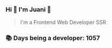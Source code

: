 ### Hi 👋 I&#39;m Juani 🦁

> I&#39;m a Frontend Web Developer SSR

### 📚 Days being a developer: 1057
